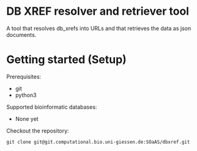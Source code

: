 # DB XREF resolver and retriever tool

A tool that resolves db_xrefs into URLs and that retrieves the data as json documents.

# Getting started (Setup)

Prerequisites:

* git
* python3

Supported bioinformatic databases:

* None yet

Checkout the repository:

~~~~
git clone git@git.computational.bio.uni-giessen.de:SOaAS/dbxref.git
~~~~
